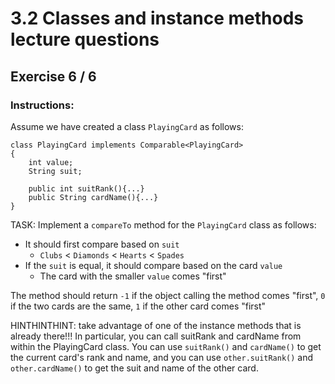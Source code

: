 # 3.2  Classes and instance methods lecture questions
## Exercise 6 / 6
### Instructions:
Assume we have created a class `PlayingCard` as follows:

```
class PlayingCard implements Comparable<PlayingCard>
{
    int value;
    String suit;

    public int suitRank(){...}
    public String cardName(){...}
}
```

TASK: Implement a `compareTo` method for the `PlayingCard` class as follows:

- It should first compare based on `suit`
    - `Clubs` < `Diamonds` < `Hearts` < `Spades`
- If the `suit` is equal, it should compare based on the card `value`
    - The card with the smaller `value` comes "first"

The method should return `-1` if the object calling the method comes "first", `0` if the two cards are the same, `1` if the other card comes "first"

HINTHINTHINT: take advantage of one of the instance methods that is already there!!! In particular, you can call suitRank and cardName from within the PlayingCard class. You can use `suitRank()` and `cardName()` to get the current card's rank and name, and you can use `other.suitRank()` and `other.cardName()` to get the suit and name of the other card.